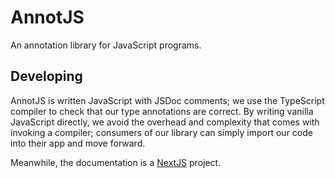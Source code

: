 # AnnotJS

An annotation library for JavaScript programs.

## Developing

AnnotJS is written JavaScript with JSDoc comments; we use the TypeScript
compiler to check that our type annotations are correct. By writing
vanilla JavaScript directly, we avoid the overhead and complexity that
comes with invoking a compiler; consumers of our library can simply
import our code into their app and move forward.

Meanwhile, the documentation is a [NextJS](https://nextjs.org) project.
